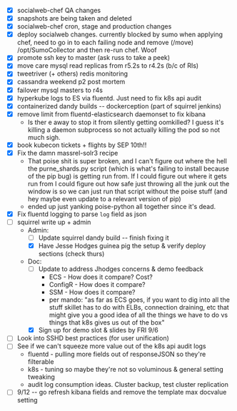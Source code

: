 - [x] socialweb-chef QA changes
- [x] snapshots are being taken and deleted
- [x] socialweb-chef cron, stage and production changes
- [x] deploy socialweb changes. currently blocked by sumo when applying chef,
  need to go in to each failing node and remove (/move) /opt/SumoCollector and
  then re-run chef. Woof
- [x] promote ssh key to master (ask russ to take a peek)
- [x] move care mysql read replicas from r5.2s to r4.2s (b/c of RIs)
- [x] tweetriver (+ others) redis monitoring
- [x] cassandra weekend p2 post mortem
- [x] failover mysql masters to r4s
- [x] hyperkube logs to ES via fluentd. Just need to fix k8s api audit
- [x] containerized dandy builds -- dockerception (part of squirrel jenkins)
- [x] remove limit from fluentd-elasticsearch daemonset to fix kibana
  - Is ther e away to stop it from silently getting oomkilled? I guess it's
    killing a daemon subprocess so not actually killing the pod so not much
    sigh.
- [x] book kubecon tickets + flights by SEP 10th!!
- [x] Fix the damn massrel-solr3 recipe
  - That poise shit is super broken, and I can't figure out where the hell the
    purne_shards.py script (which is what's failing to install because of the
    pip bug) is getting run from. If I could figure out where it gets run from I
    could figure out how safe just throwing all the junk out the window is so we
    can just run that script without the poise stuff (and hey maybe even update
    to a relevant version of pip)
  - ended up just yanking poise-python all together since it's dead.
- [x] Fix fluentd logging to parse `log` field as json
- [ ] squirrel write up + admin
  - Admin:
    - [ ] Update squirrel dandy build -- finish fixing it
    - [x] Have Jesse Hodges guinea pig the setup & verify deploy sections (check
      thurs)
  - Doc:
    - [ ] Update to address Jhodges concerns & demo feedback
      - ECS - How does it compare? Cost?
      - ConfigR - How does it compare?
      - SSM - How does it compare?
      - per mando: "as far as ECS goes, if you want to dig into all the stuff
        skillet has to do with ELBs, connection draining, etc that might give
        you a good idea of all the things we have to do vs things that k8s gives
        us out of the box"
    - [x] Sign up for demo slot & slides by FRI 9/6
- [ ] Look into SSHD best practices (for user unification)
- [ ] See if we can't squeeze more value out of the k8s api audit logs
  - fluentd - pulling more fields out of responseJSON so they're filterable
  - k8s - tuning so maybe they're not so voluminous & general setting tweaking
  - audit log consumption ideas. Cluster backup, test cluster replication
- [ ] 9/12 -- go refresh kibana fields and remove the template max docvalue
  setting
